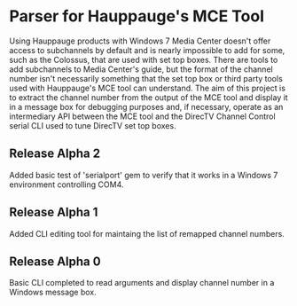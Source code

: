 # Parser for Hauppauge's MCE Tool
Using Hauppauge products with Windows 7 Media Center doesn't offer access to subchannels by default and is nearly impossible to add for some, such as the Colossus, that are used with set top boxes.  There are tools to add subchannels to Media Center's guide, but the format of the channel number isn't necessarily something that the set top box or third party tools used with Hauppauge's MCE tool can understand.  The aim of this project is to extract the channel number from the output of the MCE tool and display it in a message box for debugging purposes and, if necessary, operate as an intermediary API between the MCE tool and the DirecTV Channel Control serial CLI used to tune DirecTV set top boxes.

## Release Alpha 2
Added basic test of 'serialport' gem to verify that it works in a Windows 7 environment controlling COM4.

## Release Alpha 1
Added CLI editing tool for maintaing the list of remapped channel numbers.

## Release Alpha 0
Basic CLI completed to read arguments and display channel number in a Windows message box.